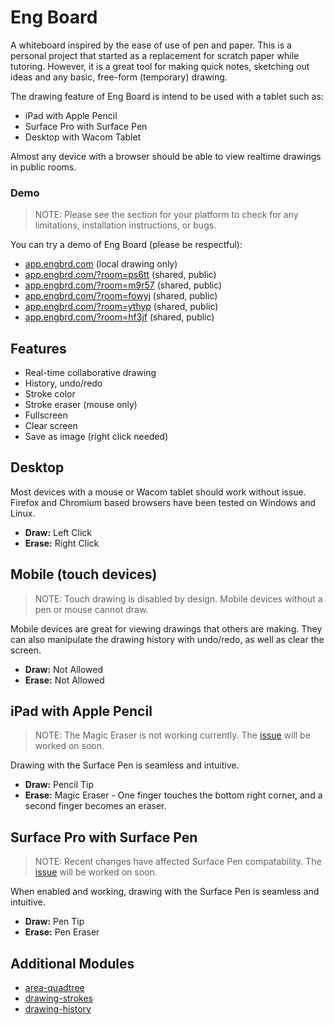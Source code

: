 # Eng Board
A whiteboard inspired by the ease of use of pen and paper.  This is a personal project that started as a replacement for scratch paper while tutoring. However, it is a great tool for making quick notes, sketching out ideas and any basic, free-form (temporary) drawing.


The drawing feature of Eng Board is intend to be used with a tablet such as:
* iPad with Apple Pencil
* Surface Pro with Surface Pen
* Desktop with Wacom Tablet

Almost any device with a browser should be able to view realtime drawings in public rooms.

### Demo
> NOTE: Please see the section for your platform to check for any limitations, installation instructions, or bugs.

You can try a demo of Eng Board (please be respectful): 
* [app.engbrd.com](https://app.engbrd.com) (local drawing only)
* [app.engbrd.com/?room=ps6tt](https://app.engbrd.com/?room=ps6tt) (shared, public)
* [app.engbrd.com/?room=m9r57](https://app.engbrd.com/?room=m9r57) (shared, public)
* [app.engbrd.com/?room=fowyj](https://app.engbrd.com/?room=fowyj) (shared, public)
* [app.engbrd.com/?room=ythyp](https://app.engbrd.com/?room=ythyp) (shared, public)
* [app.engbrd.com/?room=hf3jf](https://app.engbrd.com/?room=hf3jf) (shared, public)

## Features
* Real-time collaborative drawing
* History, undo/redo
* Stroke color
* Stroke eraser (mouse only)
* Fullscreen
* Clear screen
* Save as image (right click needed)

## Desktop
Most devices with a mouse or Wacom tablet should work without issue. Firefox and Chromium based browsers have been tested on Windows and Linux.
*  **Draw:** Left Click
*  **Erase:** Right Click

## Mobile (touch devices)
> NOTE: Touch drawing is disabled by design. Mobile devices without a pen or mouse cannot draw.

Mobile devices are great for viewing drawings that others are making. They can also manipulate the drawing history with undo/redo, as well as clear the screen.
*  **Draw:** Not Allowed
*  **Erase:** Not Allowed
  
## iPad with Apple Pencil
> NOTE: The Magic Eraser is not working currently. The [issue](https://github.com/brandon-otoole/eng-board/issues/1) will be worked on soon.

Drawing with the Surface Pen is seamless and intuitive.
*  **Draw:** Pencil Tip
*  **Erase:** Magic Eraser - One finger touches the bottom right corner, and a second finger becomes an eraser.

## Surface Pro with Surface Pen
> NOTE: Recent changes have affected Surface Pen compatability. The [issue](https://github.com/brandon-otoole/eng-board/labels/input%3A%20Microsoft%20Surface%20Pen) will be worked on soon.

When enabled and working, drawing with the Surface Pen is seamless and intuitive.
*  **Draw:** Pen Tip
*  **Erase:** Pen Eraser

## Additional Modules
* [area-quadtree](https://github.com/brandon-otoole/area-quadtree)
* [drawing-strokes](https://github.com/brandon-otoole/drawing-strokes)
* [drawing-history](https://github.com/brandon-otoole/drawing-history)
